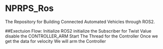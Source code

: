 # NPRPS_Ros
The Repository for Building Connected Automated Vehicles through ROS2.


##Exectuion Flow:
    Initialize ROS2
    initialize the Subscriber for Twist Value 
    disable the CONTROLLER_ARM 
    Start The Thread for the Controller
    Once we get the data for velocity 
    We will arm the Controller 
    